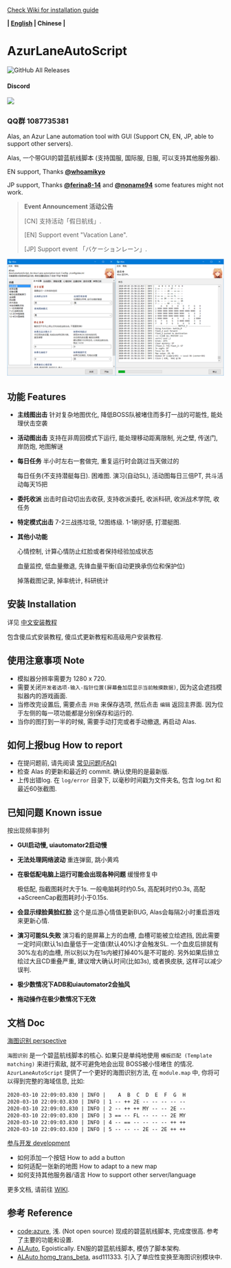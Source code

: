 
[Check Wiki for installation guide](https://github.com/LmeSzinc/AzurLaneAutoScript/wiki)

**| [English](README_en.md) | Chinese |**

# AzurLaneAutoScript
![GitHub All Releases](https://img.shields.io/github/downloads/whoamikyo/AzurLaneAutoScript/total)

#### Discord
[![](https://img.shields.io/discord/720789890354249748?logo=discord)](https://discord.gg/AQN6GeJ)

### QQ群 1087735381

Alas, an Azur Lane automation tool with GUI (Support CN, EN, JP, able to support other servers).

Alas, 一个带GUI的碧蓝航线脚本 (支持国服, 国际服, 日服, 可以支持其他服务器).

EN support, Thanks **[@whoamikyo](https://github.com/whoamikyo)**

JP support, Thanks **[@ferina8-14](https://github.com/ferina8-14)** and **[@noname94](https://github.com/noname94)** some features might not work.

> **Event Announcement 活动公告**
>
> [CN] 支持活动「假日航线」.
>
> [EN] Support event "Vacation Lane".
>
> [JP] Support event 「バケーションレーン」.

![gui](doc/README.assets/gui.png)



## 功能 Features

- **主线图出击** 针对复杂地图优化, 降低BOSS队被堵住而多打一战的可能性, 能处理伏击空袭

- **活动图出击** 支持在非周回模式下运行, 能处理移动距离限制, 光之壁, 传送门, 岸防炮, 地图解谜

- **每日任务** 半小时左右一套做完, 重复运行时会跳过当天做过的

  每日任务(不支持潜艇每日). 困难图. 演习(自动SL), 活动图每日三倍PT, 共斗活动每天15把

- **委托收派** 出击时自动切出去收获, 支持收派委托, 收派科研, 收派战术学院, 收任务

- **特定模式出击** 7-2三战拣垃圾, 12图练级. 1-1刷好感, 打潜艇图.

- **其他小功能**

  心情控制, 计算心情防止红脸或者保持经验加成状态

  血量监控, 低血量撤退, 先锋血量平衡(自动更换承伤位和保护位)

  掉落截图记录, 掉率统计, 科研统计



## 安装 Installation

详见 [中文安装教程](https://github.com/LmeSzinc/AzurLaneAutoScript/wiki/Installation_cn)

包含傻瓜式安装教程, 傻瓜式更新教程和高级用户安装教程.



## 使用注意事项 Note

- 模拟器分辨率需要为 1280 x 720.
- 需要关闭`开发者选项-输入-指针位置(屏幕叠加层显示当前触摸数据)`, 因为这会遮挡模拟器内的游戏画面.
- 当修改完设置后, 需要点击 `开始` 来保存选项, 然后点击 `编辑` 返回主界面. 因为位于左侧的每一项功能都是分别保存和运行的.
- 当你的图打到一半的时候, 需要手动打完或者手动撤退, 再启动 Alas.



## 如何上报bug How to report

- 在提问题前, 请先阅读 [常见问题(FAQ)](https://github.com/LmeSzinc/AzurLaneAutoScript/wiki/FAQ_en_cn)
- 检查 Alas 的更新和最近的 commit. 确认使用的是最新版.
- 上传出错log. 在 `log/error` 目录下, 以毫秒时间戳为文件夹名, 包含 log.txt 和最近60张截图.



## 已知问题 Known issue

按出现频率排列

- **GUI启动慢, uiautomator2启动慢**

- **无法处理网络波动** 重连弹窗, 跳小黄鸡

- **在极低配电脑上运行可能会出现各种问题** 缓慢修复中

  极低配, 指截图耗时大于1s. 一般电脑耗时约0.5s, 高配耗时约0.3s, 高配+aScreenCap截图耗时小于0.15s.

- **会显示绿脸黄脸红脸** 这个是瓜游心情值更新BUG, Alas会每隔2小时重启游戏来更新心情.

- **演习可能SL失败** 演习看的是屏幕上方的血槽, 血槽可能被立绘遮挡, 因此需要一定时间(默认1s)血量低于一定值(默认40%)才会触发SL.  一个血皮后排就有30%左右的血槽, 所以别以为在1s内被打掉40%是不可能的. 另外如果后排立绘过大且CD重叠严重, 建议增大确认时间(比如3s), 或者换皮肤, 这样可以减少误判.

- **极少数情况下ADB和uiautomator2会抽风**

- **拖动操作在极少数情况下无效**



## 文档 Doc

[海图识别 perspective](https://github.com/LmeSzinc/AzurLaneAutoScript/wiki/perspective)

`海图识别` 是一个碧蓝航线脚本的核心. 如果只是单纯地使用 `模板匹配 (Template matching)` 来进行索敌, 就不可避免地会出现 BOSS被小怪堵住 的情况.  `AzurLaneAutoScript` 提供了一个更好的海图识别方法, 在 `module.map` 中, 你将可以得到完整的海域信息, 比如:

```
2020-03-10 22:09:03.830 | INFO |    A  B  C  D  E  F  G  H
2020-03-10 22:09:03.830 | INFO | 1 -- ++ 2E -- -- -- -- --
2020-03-10 22:09:03.830 | INFO | 2 -- ++ ++ MY -- -- 2E --
2020-03-10 22:09:03.830 | INFO | 3 == -- FL -- -- -- 2E MY
2020-03-10 22:09:03.830 | INFO | 4 -- == -- -- -- -- ++ ++
2020-03-10 22:09:03.830 | INFO | 5 -- -- -- 2E -- 2E ++ ++
```

[参与开发 development](https://github.com/LmeSzinc/AzurLaneAutoScript/wiki/development)

- 如何添加一个按钮 How to add a button
- 如何适配一张新的地图 How to adapt to a new map
- 如何支持其他服务器/语言 How to support other server/language

更多文档, 请前往 [WIKI](https://github.com/LmeSzinc/AzurLaneAutoScript/wiki).



## 参考 Reference

- [code:azure](https://asaiq.lofter.com/), 浅. (Not open source) 现成的碧蓝航线脚本, 完成度很高. 参考了主要的功能和设置.
- [ALAuto](https://github.com/Egoistically/ALAuto), Egoistically. EN服的碧蓝航线脚本, 模仿了脚本架构.
- [ALAuto homg_trans_beta](https://github.com/asd111333/ALAuto/tree/homg_trans_beta), asd111333. 引入了单应性变换至海图识别模块中.


